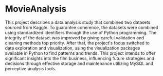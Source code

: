 # MovieAnalysis

This project describes a data analysis study that combined two datasets sourced from Kaggle. To guarantee coherence, the datasets were combined using standardized identifiers through the use of Python programming. The integrity of the dataset was improved by giving careful validation and cleaning methods top priority. After that, the project's focus switched to data exploration and visualization, using the visualization packages available in Python to find patterns and trends. This project intends to offer significant insights into the film business, influencing future strategies and decisions through effective storage and maintenance utilizing MySQL and perceptive analysis tools.
